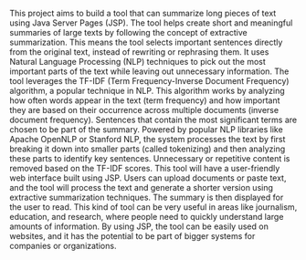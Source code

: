 This project aims to build a tool that can summarize long pieces of text using Java Server Pages (JSP). The tool helps create short and meaningful summaries of large texts by following the concept of extractive summarization. This means the tool selects important sentences directly from the original text, instead of rewriting or rephrasing them. It uses Natural Language Processing (NLP) techniques to pick out the most important parts of the text while leaving out unnecessary information. The tool leverages the TF-IDF (Term Frequency-Inverse Document Frequency) algorithm, a popular technique in NLP. This algorithm works by analyzing how often words appear in the text (term frequency) and how important they are based on their occurrence across multiple documents (inverse document frequency). Sentences that contain the most significant terms are chosen to be part of the summary. Powered by popular NLP libraries like Apache OpenNLP or Stanford NLP, the system processes the text by first breaking it down into smaller parts (called tokenizing) and then analyzing these parts to identify key sentences. Unnecessary or repetitive content is removed based on the TF-IDF scores. This tool will have a user-friendly web interface built using JSP. Users can upload documents or paste text, and the tool will process the text and generate a shorter version using extractive summarization techniques. The summary is then displayed for the user to read. This kind of tool can be very useful in areas like journalism, education, and research, where people need to quickly understand large amounts of information. By using JSP, the tool can be easily used on websites, and it has the potential to be part of bigger systems for companies or organizations.


